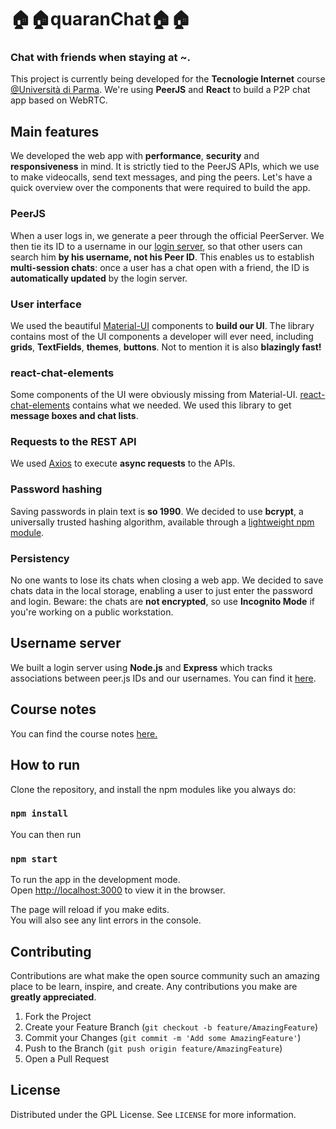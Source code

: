 # 🏠🏠quaranChat🏠🏠
### Chat with friends when staying at ~.
This project is currently being developed for the **Tecnologie Internet** course [@Università di Parma](https://www.unipr.it). We're using **PeerJS** and **React** to build a P2P chat app based on WebRTC. 

## Main features

We developed the web app with **performance**, **security** and **responsiveness** in mind. It is strictly tied to the PeerJS APIs, which we use to make videocalls, send text messages, and ping the peers. Let's have a quick overview over the components that were required to build the app.

### PeerJS

When a user logs in, we generate a peer through the official PeerServer. We then tie its ID to a username in our [login server](#Username-server), so that other users can search him **by his username, not his Peer ID**. This enables us to establish **multi-session chats**: once a user has a chat open with a friend, the ID is **automatically updated** by the login server. 

### User interface

We used the beautiful [Material-UI](https://material-ui.com/) components to **build our UI**. The library contains most of the UI components a developer will ever need, including **grids**, **TextFields**, **themes**, **buttons**. Not to mention it is also **blazingly fast!**

### react-chat-elements

Some components of the UI were obviously missing from Material-UI. [react-chat-elements](https://github.com/Detaysoft/react-chat-elements) contains what we needed. We used this library to get **message boxes and chat lists**. 

### Requests to the REST API

We used [Axios](https://www.npmjs.com/package/axios) to execute **async requests** to the APIs. 

### Password hashing

Saving passwords in plain text is **so 1990**. We decided to use **bcrypt**, a universally trusted hashing algorithm, available through a [lightweight npm module](https://www.npmjs.com/package/bcrypt).

### Persistency

No one wants to lose its chats when closing a web app. We decided to save chats data in the local storage, enabling a user to just enter the password and login. Beware: the chats are **not encrypted**, so use **Incognito Mode** if you're working on a public workstation. 

## Username server
We built a login server using **Node.js** and **Express** which tracks associations between peer.js IDs and our usernames. You can find it [here](https://github.com/simmontali/usernameServer). 

## Course notes

You can find the course notes [here.](https://github.com/simmontali/internetnotes)

## How to run

Clone the repository, and install the npm modules like you always do:

### `npm install`

You can then run

### `npm start`

To run the app in the development mode.<br />
Open [http://localhost:3000](http://localhost:3000) to view it in the browser.

The page will reload if you make edits.<br />
You will also see any lint errors in the console.

## Contributing

Contributions are what make the open source community such an amazing place to be learn, inspire, and create. Any contributions you make are **greatly appreciated**.

1. Fork the Project
2. Create your Feature Branch (`git checkout -b feature/AmazingFeature`)
3. Commit your Changes (`git commit -m 'Add some AmazingFeature'`)
4. Push to the Branch (`git push origin feature/AmazingFeature`)
5. Open a Pull Request

## License

Distributed under the GPL License. See `LICENSE` for more information.



